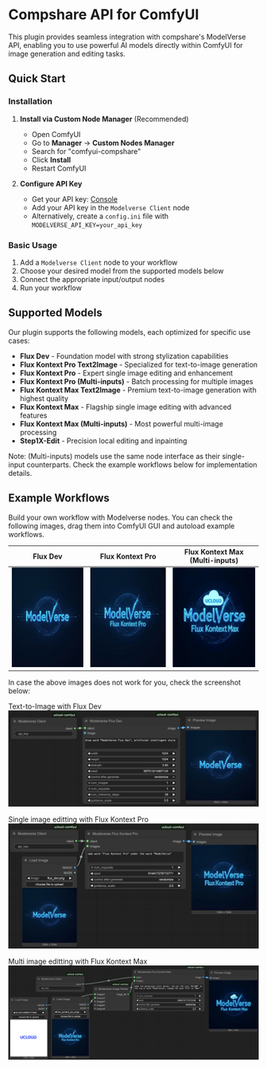 # Compshare API for ComfyUI

This plugin provides seamless integration with compshare's ModelVerse API, enabling you to use powerful AI models directly within ComfyUI for image generation and editing tasks.

## Quick Start

### Installation

1. **Install via Custom Node Manager** (Recommended)
   - Open ComfyUI
   - Go to **Manager** → **Custom Nodes Manager**
   - Search for "comfyui-compshare"
   - Click **Install**
   - Restart ComfyUI

2. **Configure API Key**
   
   - Get your API key: [Console](https://console.compshare.cn/light-gpu/api-keys)
   - Add your API key in the `Modelverse Client` node
   - Alternatively, create a `config.ini` file with `MODELVERSE_API_KEY=your_api_key`

### Basic Usage

1. Add a `Modelverse Client` node to your workflow
2. Choose your desired model from the supported models below
3. Connect the appropriate input/output nodes
4. Run your workflow

## Supported Models

Our plugin supports the following models, each optimized for specific use cases:

- **Flux Dev** - Foundation model with strong stylization capabilities
- **Flux Kontext Pro Text2Image** - Specialized for text-to-image generation
- **Flux Kontext Pro** - Expert single image editing and enhancement
- **Flux Kontext Pro (Multi-inputs)** - Batch processing for multiple images
- **Flux Kontext Max Text2Image** - Premium text-to-image generation with highest quality
- **Flux Kontext Max** - Flagship single image editing with advanced features
- **Flux Kontext Max (Multi-inputs)** - Most powerful multi-image processing
- **Step1X-Edit** - Precision local editing and inpainting

Note: (Multi-inputs) models use the same node interface as their single-input counterparts. Check the example workflows below for implementation details.

## Example Workflows

Build your own workflow with Modelverse nodes. You can check the following images, drag them into ComfyUI GUI and autoload example workflows.

| Flux Dev | Flux Kontext Pro | Flux Kontext Max (Multi-inputs) |
|:-:|:-:|:-:|
| <img src="assets/flux_dev.png"  width="200" height="200"> | <img src="assets/flux_kontext_pro_single.png"  width="200" height="200"> | <img src="assets/flux_kontext_max_multi.png"  width="200" height="200"> |

In case the above images does not work for you, check the screenshot below:

Text-to-Image with Flux Dev
![Text-to-Image](assets/screenshot-flux_dev.png)

Single image editting with Flux Kontext Pro
![single-input](assets/screenshot-flux_kontext_pro.png)

Multi image editting with Flux Kontext Max
![Multi-inputs](assets/screenshot-flux_kontext_max.png)



    